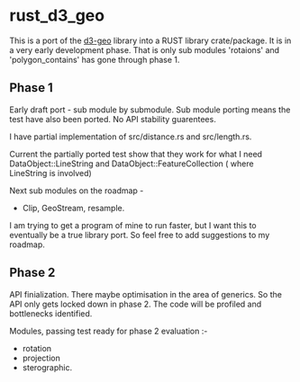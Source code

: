 # rust_d3_geo

This is a port of the [d3-geo](https://github.com/d3/d3-geo) library into a RUST library crate/package. It is in a very early development phase. That is only sub modules 'rotaions' and 'polygon_contains' has gone through phase 1.

## Phase 1

Early draft port -  sub module by submodule. Sub module porting means the test have also been ported.
No API stability guarentees.

I have partial implementation of src/distance.rs and src/length.rs.

Current the partially ported test show that they work for what I need DataObject::LineString and DataObject::FeatureCollection ( where LineString is involved)

Next sub modules on the roadmap -

* Clip, GeoStream, resample.

I am trying to get a program of mine to run faster, but I want this to eventually be a true library port. So feel free to add suggestions to my roadmap.

## Phase 2

API finialization. There maybe optimisation in the area of generics. So the API only gets locked down in phase 2.
 The code will be profiled and bottlenecks identified.

Modules, passing test ready for phase 2 evaluation :-

* rotation
* projection
* sterographic.

